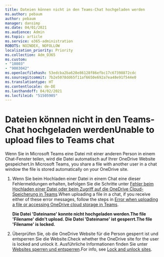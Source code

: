 ```yaml
---
title: Dateien können nicht in den Teams-Chat hochgeladen werden
ms.author: pebaum
author: pebaum
manager: dansimp
ms.date: 04/01/2021
ms.audience: Admin
ms.topic: article
ms.service: o365-administration
ROBOTS: NOINDEX, NOFOLLOW
localization_priority: Priority
ms.collection: Adm_O365
ms.custom:
- "10803"
- "9003042"
ms.openlocfilehash: 53edcba2ba628e86128f86efbc17c67398872cdc
ms.sourcegitcommit: 7b2e5078dd65f11af6650e692a7ea48e91f544e0
ms.translationtype: HT
ms.contentlocale: de-DE
ms.lasthandoff: 04/02/2021
ms.locfileid: "51505905"
---
```

# <a name="unable-to-upload-files-to-teams-chat"></a><span data-ttu-id="6abc9-102">Dateien können nicht in den Teams-Chat hochgeladen werden</span><span class="sxs-lookup"><span data-stu-id="6abc9-102">Unable to upload files to Teams chat</span></span>

<span data-ttu-id="6abc9-103">Wenn Sie in Microsoft Teams eine Datei mit einer anderen Person in einem Chat-Fenster teilen, wird die Datei automatisch auf Ihrer OneDrive Website gespeichert.</span><span class="sxs-lookup"><span data-stu-id="6abc9-103">In Microsoft Teams, you share a file with another user in a chat window the file is stored automatically on your OneDrive site.</span></span>

1. <span data-ttu-id="6abc9-104">Wenn Sie beim Hochladen einer Datei in einem Chat eine dieser Fehlermeldungen erhalten, befolgen Sie die Schritte unter [Fehler beim Hochladen einer Datei oder beim Zugriff auf die OneDrive Cloud-Speicherung in Teams](https://go.microsoft.com/fwlink/?linkid=2156015).</span><span class="sxs-lookup"><span data-stu-id="6abc9-104">When uploading a file in a chat, if you receive either of these error messages, follow the steps in [Error when uploading a file or accessing OneDrive cloud storage in Teams](https://go.microsoft.com/fwlink/?linkid=2156015).</span></span>
    
    <span data-ttu-id="6abc9-105">**Die Datei 'Dateiname' konnte nicht hochgeladen werden.**</span><span class="sxs-lookup"><span data-stu-id="6abc9-105">**The file 'Filename' didn't upload.**</span></span>
    <span data-ttu-id="6abc9-106">**Die Datei 'Dateiname' ist gesperrt.**</span><span class="sxs-lookup"><span data-stu-id="6abc9-106">**The file 'Filename' is locked.**</span></span>

1. <span data-ttu-id="6abc9-107">Überprüfen Sie, ob die OneDrive Website für die Person gesperrt ist und entsperren Sie die Website.</span><span class="sxs-lookup"><span data-stu-id="6abc9-107">Check whether the OneDrive site for the user is locked and unlock it.</span></span> <span data-ttu-id="6abc9-108">Ausführliche Informationen finden Sie unter [Websites sperren und entsperren](https://go.microsoft.com/fwlink/?linkid=2156016).</span><span class="sxs-lookup"><span data-stu-id="6abc9-108">For info, see [Lock and unlock sites](https://go.microsoft.com/fwlink/?linkid=2156016).</span></span>